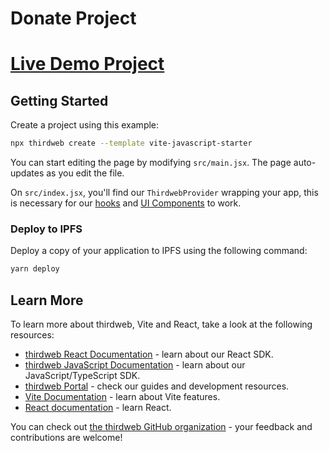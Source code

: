 # Donate Project

# [Live Demo Project](https://old-bird-7965.on.fleek.co/)

## Getting Started

Create a project using this example:

```bash
npx thirdweb create --template vite-javascript-starter
```

You can start editing the page by modifying `src/main.jsx`. The page auto-updates as you edit the file.

On `src/index.jsx`, you'll find our `ThirdwebProvider` wrapping your app,
this is necessary for our [hooks](https://portal.thirdweb.com/react) and
[UI Components](https://portal.thirdweb.com/ui-components) to work.

### Deploy to IPFS

Deploy a copy of your application to IPFS using the following command:

```bash
yarn deploy
```

## Learn More

To learn more about thirdweb, Vite and React, take a look at the following resources:

- [thirdweb React Documentation](https://docs.thirdweb.com/react) - learn about our React SDK.
- [thirdweb JavaScript Documentation](https://docs.thirdweb.com/react) - learn about our JavaScript/TypeScript SDK.
- [thirdweb Portal](https://docs.thirdweb.com/react) - check our guides and development resources.
- [Vite Documentation](https://vitejs.dev/guide/) - learn about Vite features.
- [React documentation](https://reactjs.org/) - learn React.

You can check out [the thirdweb GitHub organization](https://github.com/gnmjafari) - your feedback and contributions are welcome!
